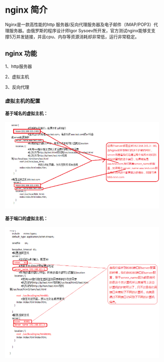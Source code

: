 # nginx 简介

Nginx是一款高性能的http 服务器/反向代理服务器及电子邮件（IMAP/POP3）代理服务器。由俄罗斯的程序设计师Igor Sysoev所开发，官方测试nginx能够支支撑5万并发链接，并且cpu、内存等资源消耗却非常低，运行非常稳定。

## nginx 功能

1、http服务器

2、虚拟主机

3、反向代理

### 虚拟主机的配置

#### 基于域名的虚拟主机：

![v2-f132348d7d8545c6603289c4afd3df92_r](../images/v2-f132348d7d8545c6603289c4afd3df92_r.jpg)

#### 基于端口的虚拟主机：

![v2-1cf8cf5444e3eb7adac9a086c5f57415_720w](../images/v2-1cf8cf5444e3eb7adac9a086c5f57415_720w.png)